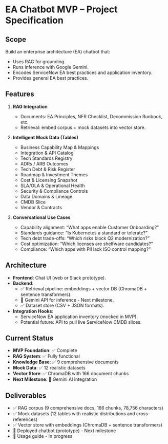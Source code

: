# EA Chatbot MVP – Project Specification

## Scope
Build an enterprise architecture (EA) chatbot that:
- Uses RAG for grounding.
- Runs inference with Google Gemini.
- Encodes ServiceNow EA best practices and application inventory.
- Provides general EA best practices.

## Features
1. **RAG Integration**
   - Documents: EA Principles, NFR Checklist, Decommission Runbook, etc.
   - Retrieval: embed corpus + mock datasets into vector store.

2. **Intelligent Mock Data (Tables)**
   - Business Capability Map & Mappings
   - Integration & API Catalog
   - Tech Standards Registry
   - ADRs / ARB Outcomes
   - Tech Debt & Risk Register
   - Roadmap & Investment Themes
   - Cost & Licensing Snapshot
   - SLA/OLA & Operational Health
   - Security & Compliance Controls
   - Data Domains & Lineage
   - CMDB Slice
   - Vendor & Contracts

3. **Conversational Use Cases**
   - Capability alignment: “What apps enable Customer Onboarding?”
   - Standards guidance: “Is Kubernetes a standard or tolerate?”
   - Tech debt trade-offs: “Which risks block Q2 modernization?”
   - Cost optimization: “Which licenses are shelfware candidates?”
   - Compliance: “Which apps with PII lack ISO control mapping?”

## Architecture
- **Frontend**: Chat UI (web or Slack prototype).
- **Backend**: 
  - ✅ Retrieval pipeline: embeddings + vector DB (ChromaDB + sentence transformers).
  - 🔄 Gemini API for inference - Next milestone.
  - ✅ Dataset store (CSV + JSON formats).
- **Integration Hooks**: 
  - ServiceNow EA application inventory (mocked in MVP).
  - Potential future: API to pull live ServiceNow CMDB slices.

## Current Status
- **MVP Foundation**: ✅ Complete
- **RAG System**: ✅ Fully functional
- **Knowledge Base**: ✅ 9 comprehensive documents
- **Mock Data**: ✅ 12 realistic datasets
- **Vector Store**: ✅ ChromaDB with 166 document chunks
- **Next Milestone**: 🔄 Gemini AI integration

## Deliverables
- ✅ RAG corpus (9 comprehensive docs, 166 chunks, 78,756 characters)
- ✅ Mock datasets (12 tables with realistic distributions and cross-references)
- ✅ Vector store with embeddings (ChromaDB + sentence transformers)
- 🔄 Deployed chatbot (prototype) - Next milestone
- 🔄 Usage guide - In progress
